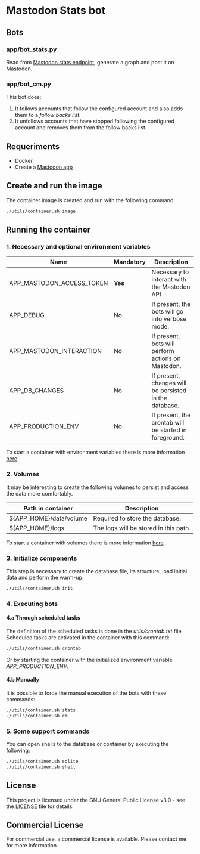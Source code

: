 # Mastodon Stats bot

## Bots

### app/bot_stats.py
Read from [Mastodon stats endpoint](https://api.fedidb.org/v1/stats), generate a graph and post it on Mastodon.

### app/bot_cm.py
This bot does:
1. It follows accounts that follow the configured account and also adds them to a *follow backs list*.
2. It unfollows accounts that have stopped following the configured account and removes them from the follow backs list.


## Requeriments
- Docker
- Create a [Mastodon app](https://masto.es/settings/applications)


## Create and run the image
The container image is created and run with the following command:
```bash
./utils/container.sh image
```


## Running the container

### 1. Necessary and optional environment variables
| Name                         | Mandatory | Description                                            |
| ---------------------------- | --------- | -------------------------------------------------------|
| APP_MASTODON_ACCESS_TOKEN    | **Yes**   | Necessary to interact with the Mastodon API            |
| APP_DEBUG                    | No        | If present, the bots will go into verbose mode.        |
| APP_MASTODON_INTERACTION     | No        | If present, bots will perform actions on Mastodon.     |
| APP_DB_CHANGES               | No        | If present, changes will be persisted in the database. |
| APP_PRODUCTION_ENV           | No        | If present, the crontab will be started in foreground. |

To start a container with environment variables there is more information [here](https://docs.docker.com/engine/reference/commandline/run/#set-environment-variables--e---env---env-file).

### 2. Volumes
It may be interesting to create the following volumes to persist and access the data more comfortably.

| Path in container           | Description                           |
| --------------------------- | --------------------------------------|
| ${APP_HOME}/data/volume     | Required to store the database.       |
| ${APP_HOME}/logs            | The logs will be stored in this path. |

To start a container with volumes there is more information [here](https://docs.docker.com/storage/volumes/#choose-the--v-or---mount-flag).

### 3. Initialize components
This step is necessary to create the database file, its structure, load initial data and perform the warm-up.
```bash
./utils/container.sh init
```

### 4. Executing bots

#### 4.a Through scheduled tasks
The definition of the scheduled tasks is done in the _utils/crontab.txt_ file.
Scheduled tasks are activated in the container with this command:
```bash
./utils/container.sh crontab
```

Or by starting the container with the initialized environment variable *APP_PRODUCTION_ENV*.

#### 4.b Manually
It is possible to force the manual execution of the bots with these commands:
```bash
./utils/container.sh stats
./utils/container.sh cm
```

### 5. Some support commands
You can open shells to the database or container by executing the following:
```bash
./utils/container.sh sqlite
./utils/container.sh shell
```


## License
This project is licensed under the GNU General Public License v3.0 - see the [LICENSE](https://github.com/jsanchez0x/mastodon_stats_bot/blob/main/LICENSE) file for details.


## Commercial License
For commercial use, a commercial license is available. Please contact me for more information.
